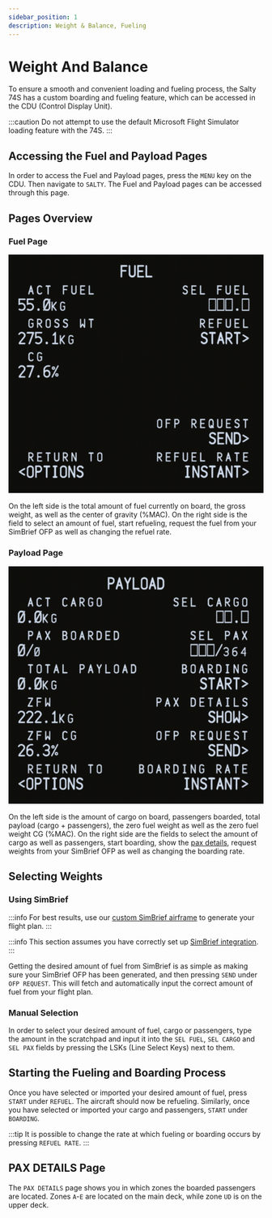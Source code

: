 ```yaml
---
sidebar_position: 1
description: Weight & Balance, Fueling
---
```


# Weight And Balance

To ensure a smooth and convenient loading and fueling process, the Salty 74S has a custom boarding and fueling feature, which can be accessed in the CDU (Control Display Unit).

:::caution
Do not attempt to use the default Microsoft Flight Simulator loading feature with the 74S.
:::

## Accessing the Fuel and Payload Pages

In order to access the Fuel and Payload pages, press the `MENU` key on the CDU. Then navigate to `SALTY`. The Fuel and Payload pages can be accessed through this page.

## Pages Overview

### Fuel Page

![Fuel Page](../assets/w&b/fuel.png)

On the left side is the total amount of fuel currently on board, the gross weight, as well as the center of gravity (%MAC). On the right side is the field to select an amount of fuel, start refueling, request the fuel from your SimBrief OFP as well as changing the refuel rate.

### Payload Page

![Payload Page](../assets/w&b/payload.png)

On the left side is the amount of cargo on board, passengers boarded, total payload (cargo + passengers), the zero fuel weight as well as the zero fuel weight CG (%MAC). On the right side are the fields to select the amount of cargo as well as passengers, start boarding, show the [pax details](#pax-details-page), request weights from your SimBrief OFP as well as changing the boarding rate.

## Selecting Weights

### Using SimBrief
:::info
For best results, use our [custom SimBrief airframe](https://www.simbrief.com/system/dispatch.php?sharefleet=141372_1660066082616) to generate your flight plan.
:::

:::info
This section assumes you have correctly set up [SimBrief integration](/guides/simbrief).
:::

Getting the desired amount of fuel from SimBrief is as simple as making sure your SimBrief OFP has been generated, and then pressing `SEND` under `OFP REQUEST`. This will fetch and automatically input the correct amount of fuel from your flight plan.

### Manual Selection

In order to select your desired amount of fuel, cargo or passengers, type the amount in the scratchpad and input it into the `SEL FUEL`, `SEL CARGO` and `SEL PAX` fields by pressing the LSKs (Line Select Keys) next to them.

## Starting the Fueling and Boarding Process

Once you have selected or imported your desired amount of fuel, press `START` under `REFUEL`. The aircraft should now be refueling. Similarly, once you have selected or imported your cargo and passengers, `START` under `BOARDING`.

:::tip
It is possible to change the rate at which fueling or boarding occurs by pressing `REFUEL RATE`.
:::

## PAX DETAILS Page

The `PAX DETAILS` page shows you in which zones the boarded passengers are located. Zones `A`-`E` are located on the main deck, while zone `UD` is on the upper deck.